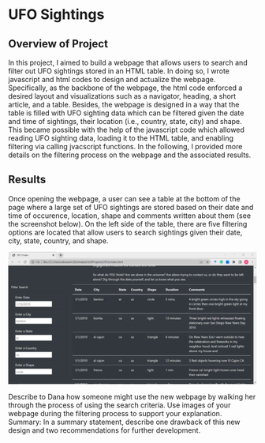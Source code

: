 # UFO Sightings

## Overview of Project

In this project, I aimed to build a webpage that allows users to search and filter out UFO sightings stored in an HTML table. In doing so, I wrote javascript and html codes to design and actualize the webpage. Specifically, as the backbone of the webpage, the html code enforced a desired layout and visualizations such as a navigator, heading, a short article, and a table. Besides, the webpage is designed in a way that the table is filled with UFO sighting data which can be filtered given the date and time of sightings, their location (i.e., country, state, city) and shape. This became possible with the help of the javascript code which allowed reading UFO sighting data, loading it to the HTML table, and enabling filtering via calling jvacscript functions. In the following, I provided more details on the filtering process on the webpage and the associated results.

## Results

Once opening the webpage, a user can see a table at the bottom of the page where a large set of UFO sightings are stored based on their date and time of occurence, location, shape and comments written about them (see the screenshot below). On the left side of the table, there are five filtering options are located that allow users to search sightings given their date, city, state, country, and shape.

![This is an image](/Table_Filters.png)


Describe to Dana how someone might use the new webpage by walking her through the process of using the search criteria. Use images of your webpage during the filtering process to support your explanation.
Summary: In a summary statement, describe one drawback of this new design and two recommendations for further development.

